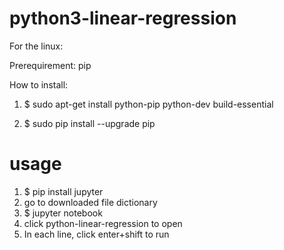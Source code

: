 # python3-linear-regression
For the linux:

Prerequirement: pip

How to install:

1. $ sudo apt-get install python-pip python-dev build-essential

2. $ sudo pip install --upgrade pip 

# usage


1. $ pip install jupyter
2. go to downloaded file dictionary
3. $ jupyter notebook
4. click python-linear-regression to open
5. In each line, click enter+shift to run
